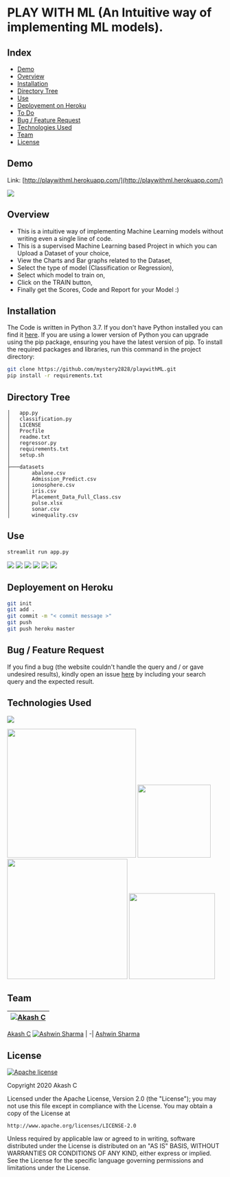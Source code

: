 # PLAY WITH ML (An Intuitive way of implementing ML models).

## Index
  * [Demo](#demo)
  * [Overview](#overview)
  * [Installation](#installation)
  * [Directory Tree](#directory-tree)
  * [Use](#use)
  * [Deployement on Heroku](#deployement-on-heroku)
  * [To Do](#to-do)
  * [Bug / Feature Request](#bug---feature-request)
  * [Technologies Used](#technologies-used)
  * [Team](#team)
  * [License](#license)


## Demo
Link: [http://playwithml.herokuapp.com/](http://playwithml.herokuapp.com/)

[![](https://imgur.com/gec0n1K.png)](http://playwithml.herokuapp.com/)

## Overview
* This is a intuitive way of implementing Machine Learning models without writing even a single line of code.
* This is a supervised Machine Learning based Project in which you can Upload a Dataset of your choice,
* View the Charts and Bar graphs related to the Dataset,
* Select the type of model (Classification or Regression),
* Select which model to train on,
* Click on the TRAIN button,
* Finally get the Scores, Code and Report for your Model :)

## Installation
The Code is written in Python 3.7. If you don't have Python installed you can find
it [here](https://www.python.org/downloads/).
If you are using a lower version of Python you can upgrade using the pip package,
ensuring you have the latest version of pip. 
To install the required packages and libraries, run this command in the project 
directory:
```bash
git clone https://github.com/mystery2828/playwithML.git
pip install -r requirements.txt
```

## Directory Tree
```
│   app.py
│   classification.py
│   LICENSE
│   Procfile
│   readme.txt
│   regressor.py
│   requirements.txt
│   setup.sh
│
├───datasets
│       abalone.csv
│       Admission_Predict.csv
│       ionosphere.csv
│       iris.csv
│       Placement_Data_Full_Class.csv
│       pulse.xlsx
│       sonar.csv
│       winequality.csv
```

## Use
```bash
streamlit run app.py
```
[![](https://imgur.com/MtvTsL1.png)](http://playwithml.herokuapp.com/)
[![](https://imgur.com/x3ct0ou.png)](http://playwithml.herokuapp.com/)
[![](https://imgur.com/LkxcPJK.png)](http://playwithml.herokuapp.com/)
[![](https://imgur.com/CiVrqNu.png)](http://playwithml.herokuapp.com/)
[![](https://imgur.com/gzFq0GJ.png)](http://playwithml.herokuapp.com/)
[![](https://imgur.com/CiVrqNu.png)](http://playwithml.herokuapp.com/)

## Deployement on Heroku
```bash
git init
git add .
git commit -m "< commit message >"
git push
git push heroku master
```

## Bug / Feature Request
If you find a bug (the website couldn't handle the query and / or gave undesired results), kindly open an issue [here](https://github.com/mystery2828/playwithml/issues/new) by including your search query and the expected result.

## Technologies Used

![](https://forthebadge.com/images/badges/made-with-python.svg)

[<img target="_blank" src="https://images.g2crowd.com/uploads/product/image/social_landscape/social_landscape_77c883b19775c25838d2055fc2e7387e/scikit-learn.png" width=300>](https://scikit-learn.org/stable/) 
[<img target="_blank" src="https://pbs.twimg.com/profile_images/1234856290058428416/8lWJhqj1_400x400.jpg" width=170>](https://www.streamlit.io/) 
[<img target="_blank" src="https://miro.medium.com/max/1080/1*_oSOImPmBFeKj8vqE4FCkQ.jpeg" width=280>](https://pandas.pydata.org/)
[<img target="_blank" src="https://buddy.works/guides/thumbnails/cover-heroku.png" width=200>](https://www.heroku.com/)

## Team
[![Akash C](https://avatars1.githubusercontent.com/u/40836377?s=144&u=884f530d1deeb1897ccb6f83cea9e84cc3de4b28&v=4)](https://www.linkedin.com/in/akash-c-3a0468148/) |
-|
[Akash C](https://www.linkedin.com/in/akash-c-3a0468148/)
[![Ashwin Sharma](https://avatars0.githubusercontent.com/u/51113630?s=144&u=a16f967611c067eb66f36bc1c070fe8fbe1d5341&v=4&s=144)](https://www.linkedin.com/in/ashwinsharmap/) |
-|
[Ashwin Sharma](https://www.linkedin.com/in/ashwinsharmap/)

## License
[![Apache license](https://img.shields.io/badge/license-apache-blue?style=for-the-badge&logo=appveyor)](http://www.apache.org/licenses/LICENSE-2.0e)

Copyright 2020 Akash C

Licensed under the Apache License, Version 2.0 (the "License");
you may not use this file except in compliance with the License.
You may obtain a copy of the License at

    http://www.apache.org/licenses/LICENSE-2.0

Unless required by applicable law or agreed to in writing, software
distributed under the License is distributed on an "AS IS" BASIS,
WITHOUT WARRANTIES OR CONDITIONS OF ANY KIND, either express or implied.
See the License for the specific language governing permissions and
limitations under the License.
